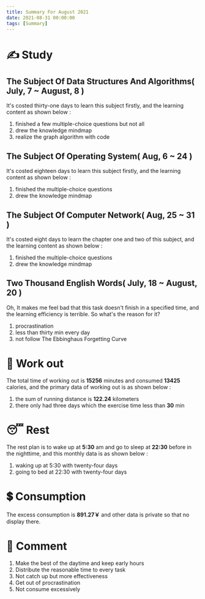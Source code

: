 ```yaml
---
title: Summary For August 2021
date: 2021-08-31 00:00:00
tags: [Summary]
---
```


# ✍ Study
## The Subject Of Data Structures And Algorithms( July, 7 ~ August, 8 )
It's costed thirty-one days to learn this subject firstly, and the learning content as shown below :

1. finished a few multiple-choice questions but not all
2. drew the knowledge mindmap
3. realize the graph algorithm with code

## The Subject Of Operating System( Aug, 6 ~ 24 ) 
It's costed eighteen days to learn this subject firstly, and the learning content as shown below :

1. finished the multiple-choice questions
2. drew the knowledge mindmap

## The Subject Of Computer Network( Aug, 25 ~ 31 ) 
It's costed eight days to learn the chapter one and two of this subject, and the learning content as shown below :

1. finished the multiple-choice questions
2. drew the knowledge mindmap

## Two Thousand English Words( July, 18 ~ August, 20 ) 
Oh, It makes me feel bad that this task doesn't finish in a specified time, and the learning efficiency is terrible.
So what's the reason for it? 
1. procrastination
2. less than thirty min every day
3. not follow The Ebbinghaus Forgetting Curve


# 💪 Work out 
The total time of working out is **15256** minutes and consumed **13425** calories, and the primary data of working out is as shown below :

1. the sum of running distance is **122.24** kilometers
2. there only had three days which the exercise time less than **30** min


# 😴 Rest 
The rest plan is to wake up at **5:30** am and go to sleep at **22:30** before in the nighttime, and this monthly data is as shown below :

1. waking up at 5:30 with twenty-four days
2. going to bed at 22:30 with twenty-four days


# 💲 Consumption 
The excess consumption is **891.27￥** and other data is private so that no display there.


# 💬 Comment 
1. Make the best of the daytime and keep early hours
2. Distribute the reasonable time to every task
3. Not catch up but more effectiveness
4. Get out of procrastination
5. Not consume excessively
